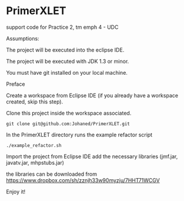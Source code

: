PrimerXLET
==========

support code for Practice 2, tm emph 4 - UDC

Assumptions:

 The project will be executed into the eclipse IDE.
 
 The project will be executed with JDK 1.3 or minor.
 
 You must have git installed on your local machine.

Preface

 Create a workspace from Eclipse IDE (if you already have a workspace created, skip this step).
 
 Clone this project inside the workspace associated.
  
  	git clone git@github.com:Johaned/PrimerXLET.git
  
 In the PrimerXLET directory runs the example refactor script
 
  	./example_refactor.sh
 
 Import the project from Eclipse IDE
 add the necessary libraries (jmf.jar, javatv.jar, mhpstubs.jar)
 
   the libraries can be downloaded from https://www.dropbox.com/sh/zznjh33w90myzju/7HHT71WCGV 
 
Enjoy it!
 

